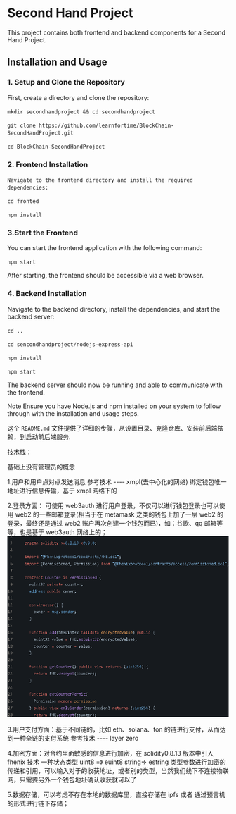 # Second Hand Project

This project contains both frontend and backend components for a Second Hand Project.

## Installation and Usage

### 1. Setup and Clone the Repository

First, create a directory and clone the repository:

`mkdir secondhandproject && cd secondhandproject  `

`git clone https://github.com/learnfortime/BlockChain-SecondHandProject.git  `

`cd BlockChain-SecondHandProject  `

### 2. Frontend Installation

`Navigate to the frontend directory and install the required dependencies:  `

`cd fronted`

`npm install`

### 3.Start the Frontend

You can start the frontend application with the following command:

`npm start`

After starting, the frontend should be accessible via a web browser.

### 4. Backend Installation

Navigate to the backend directory, install the dependencies, and start the backend server:

`cd ..`

`cd sencondhandproject/nodejs-express-api`

`npm install`

`npm start`

The backend server should now be running and able to communicate with the frontend.

Note
Ensure you have Node.js and npm installed on your system to follow through with the installation and usage steps.

这个 `README.md` 文件提供了详细的步骤，从设置目录、克隆仓库、安装前后端依赖，到启动前后端服务.

技术栈：

基础上没有管理员的概念

1.用户和用户点对点发送消息 参考技术 ---- xmpl(去中心化的网络) 绑定钱包唯一地址进行信息传输，基于 xmpl 网络下的

2.登录方面： 可使用 web3auth 进行用户登录，不仅可以进行钱包登录也可以使用 web2 的一些邮箱登录(相当于在 metamask 之类的钱包上加了一层 web2 的登录，最终还是通过 web2 账户再次创建一个钱包而已)，如：谷歌、qq 邮箱等等，也是基于 web3auth 网络上的；
![1](./images/1.png)

3.用户支付方面：基于不同链的，比如 eth、solana、ton 的链进行支付，从而达到一种全链的支付系统 参考技术 ---- layer zero

4.加密方面：对合约里面敏感的信息进行加密，在 solidity0.8.13 版本中引入 fhenix 技术 一种状态类型 uint8 =》 euint8 string=> estring 类型参数进行加密的传递和引用，可以输入对于的收获地址，或者别的类型，当然我们线下不连接物联网，只需要另外一个钱包地址确认收获就可以了

5.数据存储，可以考虑不存在本地的数据库里，直接存储在 ipfs 或者 通过预言机的形式进行链下存储；
